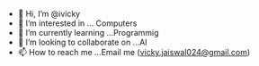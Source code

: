 - 👋 Hi, I’m @ivicky
- 👀 I’m interested in ... Computers
- 🌱 I’m currently learning ...Programmig
- 💞️ I’m looking to collaborate on ...AI
- 📫 How to reach me ...Email me (vicky.jaiswal024@gmail.com)

<!---
ivicky/ivicky is a ✨ special ✨ repository because its `README.md` (this file) appears on your GitHub profile.
You can click the Preview link to take a look at your changes.
--->
